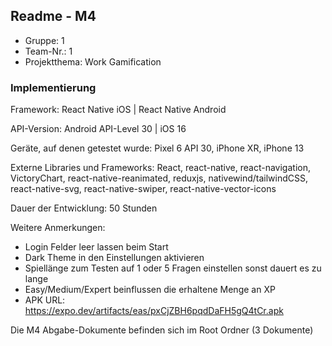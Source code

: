 ## Readme - M4

* Gruppe:	1
* Team-Nr.: 1
* Projektthema: Work Gamification

### Implementierung

Framework:	React Native iOS | React Native Android

API-Version:	Android API-Level 30 | iOS 16

Geräte, auf denen getestet wurde:
Pixel 6 API 30, iPhone XR, iPhone 13

Externe Libraries und Frameworks:
React, react-native, react-navigation,
VictoryChart, react-native-reanimated, reduxjs, nativewind/tailwindCSS,
react-native-svg, react-native-swiper, react-native-vector-icons

Dauer der Entwicklung:
50 Stunden

Weitere Anmerkungen: 
- Login Felder leer lassen beim Start
- Dark Theme in den Einstellungen aktivieren
- Spiellänge zum Testen auf 1 oder 5 Fragen einstellen sonst dauert es zu lange
- Easy/Medium/Expert beinflussen die erhaltene Menge an XP 
- APK URL: https://expo.dev/artifacts/eas/pxCjZBH6pqdDaFH5gQ4tCr.apk

Die M4 Abgabe-Dokumente befinden sich im Root Ordner (3 Dokumente)